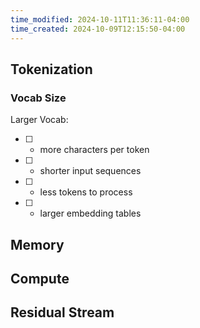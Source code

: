 ```yaml
---
time_modified: 2024-10-11T11:36:11-04:00
time_created: 2024-10-09T12:15:50-04:00
---
```



## Tokenization


### Vocab Size

Larger Vocab:
- [ ] + more characters per token
- [ ] + shorter input sequences
- [ ] + less tokens to process 
- [ ] - larger embedding tables


## Memory



## Compute



## Residual Stream

